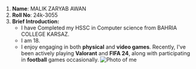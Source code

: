 1. **Name**: MALIK ZARYAB AWAN
2. **Roll No**: 24k-3055
3. **Brief Introduction:**
      * I have Completed my HSSC in Computer science from BAHRIA COLLEGE KARSAZ.
      * I am 18.
      * I enjoy engaging in both **physical** and **video games**. Recently, I've been actively playing **Valorant** and **FIFA 24**, along with participating in **football**           games occasionally.
![Photo of me](https://w0.peakpx.com/wallpaper/729/993/HD-wallpaper-hitman-cool-designs-naqvi-suit.jpg)
